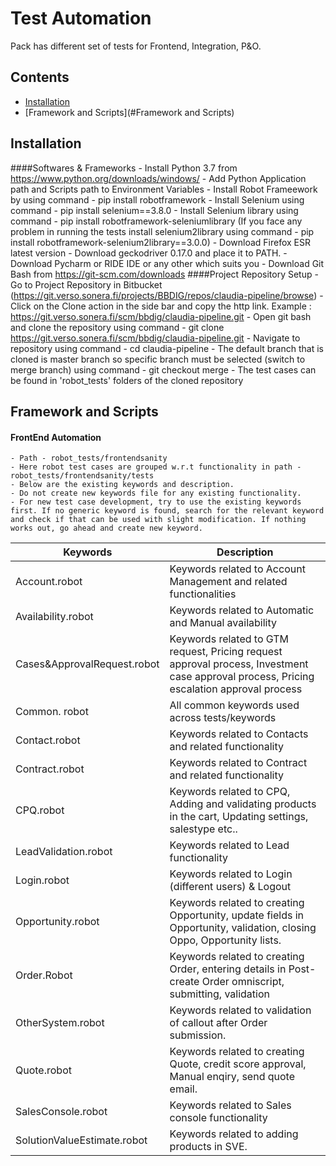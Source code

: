 # Test Automation
     
  Pack has different set of tests for Frontend, Integration, P&O.

## Contents

- [Installation](#installation)
- [Framework and Scripts](#Framework and Scripts)

## Installation
####Softwares & Frameworks
    - Install Python 3.7 from https://www.python.org/downloads/windows/
    - Add Python Application path and Scripts path to Environment Variables
    - Install Robot Frameework by using command - pip install robotframework
    - Install Selenium using command - pip install selenium==3.8.0
    - Install Selenium library using command -  pip install robotframework-seleniumlibrary (If you face any problem in running the tests install selenium2library using command - pip install robotframework-selenium2library==3.0.0)
    - Download Firefox ESR latest version
    - Download geckodriver 0.17.0 and place it to PATH.
    - Download Pycharm or RIDE IDE or any other which suits you
    - Download Git Bash from https://git-scm.com/downloads
####Project Repository Setup
    - Go to Project Repository in Bitbucket (https://git.verso.sonera.fi/projects/BBDIG/repos/claudia-pipeline/browse)
    - Click on the Clone action in the side bar and copy the http link. Example : https://git.verso.sonera.fi/scm/bbdig/claudia-pipeline.git
    - Open git bash and clone the repository using command - git clone https://git.verso.sonera.fi/scm/bbdig/claudia-pipeline.git
    - Navigate to repository using command - cd claudia-pipeline
    - The default branch that is cloned is master branch so specific branch must be selected (switch to merge branch) using command - git checkout merge
    - The test cases can be found in 'robot_tests' folders of the cloned repository 

## Framework and Scripts
#### FrontEnd Automation
    - Path - robot_tests/frontendsanity
    - Here robot test cases are grouped w.r.t functionality in path - robot_tests/frontendsanity/tests
    - Below are the existing keywords and description.
    - Do not create new keywords file for any existing functionality.
    - For new test case development, try to use the existing keywords first. If no generic keyword is found, search for the relevant keyword and check if that can be used with slight modification. If nothing works out, go ahead and create new keyword. 
    
| Keywords                    | Description                                                                                                                               |
|-----------------------------|-------------------------------------------------------------------------------------------------------------------------------------------|
| Account.robot               | Keywords related to Account Management and related functionalities                                                                        |
| Availability.robot          | Keywords related to Automatic and Manual availability                                                                                     |
| Cases&ApprovalRequest.robot | Keywords related to GTM request, Pricing request approval process, Investment case approval process, Pricing escalation approval process  |
| Common. robot               | All common keywords used across tests/keywords                                                                                            |
| Contact.robot               | Keywords related to Contacts and related functionality                                                                                    |
| Contract.robot              | Keywords related to Contract and related functionality                                                                                    |
| CPQ.robot                   | Keywords related to CPQ, Adding and validating products in the cart, Updating settings, salestype etc..                                   |
| LeadValidation.robot        | Keywords related to Lead functionality                                                                                                    |
| Login.robot                 | Keywords related to Login (different users) & Logout                                                                                      |
| Opportunity.robot           | Keywords related to creating Opportunity, update fields in Opportunity, validation, closing Oppo, Opportunity lists.                      |
| Order.Robot                 | Keywords related to creating Order, entering details in Post-create Order omniscript, submitting, validation                              |
| OtherSystem.robot           | Keywords related to validation of callout after Order submission.                                                                         |
| Quote.robot                 | Keywords related to creating Quote, credit score approval, Manual enqiry, send quote email.                                               |
| SalesConsole.robot          | Keywords related to Sales console functionality                                                                                           |
| SolutionValueEstimate.robot | Keywords related to adding products in SVE.                                                                                               |